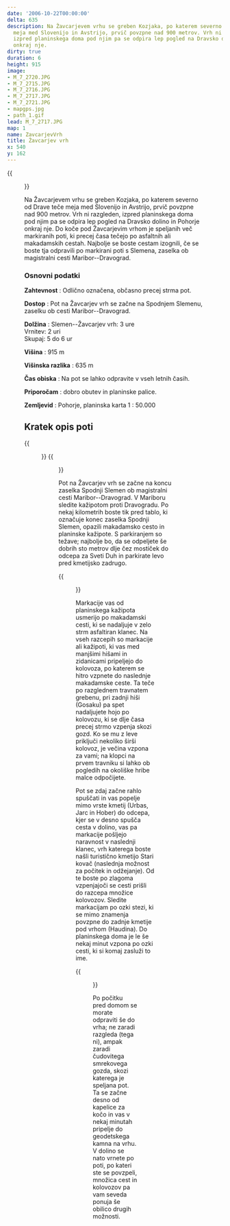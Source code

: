 ```yaml
---
date: '2006-10-22T00:00:00'
delta: 635
description: Na Žavcarjevem vrhu se greben Kozjaka, po katerem severno od Drave teče
  meja med Slovenijo in Avstrijo, prvič povzpne nad 900 metrov. Vrh ni razgleden,
  izpred planinskega doma pod njim pa se odpira lep pogled na Dravsko dolino in Pohorje
  onkraj nje.
dirty: true
duration: 6
height: 915
image:
- M_7_2720.JPG
- M_7_2715.JPG
- M_7_2716.JPG
- M_7_2717.JPG
- M_7_2721.JPG
- mapgps.jpg
- path_1.gif
lead: M_7_2717.JPG
map: 1
name: ZavcarjevVrh
title: Žavcarjev vrh
x: 540
y: 162
---
```

{{<figure src="M_7_2720.JPG" caption="Planinski dom na Žavcarjevem vrhu">}}

Na Žavcarjevem vrhu se greben Kozjaka, po katerem severno od Drave teče meja med Slovenijo in Avstrijo, prvič povzpne nad 900 metrov. Vrh ni razgleden, izpred planinskega doma pod njim pa se odpira lep pogled na Dravsko dolino in Pohorje onkraj nje. Do koče pod Žavcarjevim vrhom je speljanih več markiranih poti, ki precej časa tečejo po asfaltnih ali makadamskih cestah. Najbolje se boste cestam izognili, če se boste tja odpravili po markirani poti s Slemena, zaselka ob magistralni cesti Maribor--Dravograd.

### Osnovni podatki

**Zahtevnost**
:   Odlično označena, občasno precej strma pot.

**Dostop**
:   Pot na Žavcarjev vrh se začne na Spodnjem Slemenu, zaselku ob cesti Maribor--Dravograd.

**Dolžina**
:   Slemen--Žavcarjev vrh: 3 ure\
    Vrnitev: 2 uri\
    Skupaj: 5 do 6 ur

**Višina**
:   915 m

**Višinska razlika**
:   635 m

**Čas obiska**
:   Na pot se lahko odpravite v vseh letnih časih.

**Priporočam**
:   dobro obutev in planinske palice.

**Zemljevid**
:   Pohorje, planinska karta 1 : 50.000

Kratek opis poti
----------------

{{<figure src="M_7_2715.JPG">}} {{<figure src="M_7_2716.JPG" caption="Prvi vzponi">}}

Pot na Žavcarjev vrh se začne na koncu zaselka Spodnji Slemen ob magistralni cesti Maribor--Dravograd. V Mariboru sledite kažipotom proti Dravogradu. Po nekaj kilometrih boste tik pred tablo, ki označuje konec zaselka Spodnji Slemen, opazili makadamsko cesto in planinske kažipote. S parkiranjem so težave; najbolje bo, da se odpeljete še dobrih sto metrov dlje čez mostiček do odcepa za Sveti Duh in parkirate levo pred kmetijsko zadrugo.

{{<figure src="M_7_2717.JPG" caption="Travniki pred Urbasom">}}

Markacije vas od planinskega kažipota usmerijo po makadamski cesti, ki se nadaljuje v zelo strm asfaltiran klanec. Na vseh razcepih so markacije ali kažipoti, ki vas med manjšimi hišami in zidanicami pripeljejo do kolovoza, po katerem se hitro vzpnete do naslednje makadamske ceste. Ta teče po razglednem travnatem grebenu, pri zadnji hiši (Gosaku) pa spet nadaljujete hojo po kolovozu, ki se dlje časa precej strmo vzpenja skozi gozd. Ko se mu z leve priključi nekoliko širši kolovoz, je večina vzpona za vami; na klopci na prvem travniku si lahko ob pogledih na okoliške hribe malce odpočijete.

Pot se zdaj začne rahlo spuščati in vas popelje mimo vrste kmetij (Urbas, Jarc in Hober) do odcepa, kjer se v desno spušča cesta v dolino, vas pa markacije pošljejo naravnost v naslednji klanec, vrh katerega boste našli turistično kmetijo Stari kovač (naslednja možnost za počitek in odžejanje). Od te boste po zlagoma vzpenjajoči se cesti prišli do razcepa množice kolovozov. Sledite markacijam po ozki stezi, ki se mimo znamenja povzpne do zadnje kmetije pod vrhom (Haudina). Do planinskega doma je le še nekaj minut vzpona po ozki cesti, ki si komaj zasluži to ime.

{{<figure src="M_7_2721.JPG" caption="Pot do vrha">}}

Po počitku pred domom se morate odpraviti še do vrha; ne zaradi razgleda (tega ni), ampak zaradi čudovitega smrekovega gozda, skozi katerega je speljana pot. Ta se začne desno od kapelice za kočo in vas v nekaj minutah pripelje do geodetskega kamna na vrhu. V dolino se nato vrnete po poti, po kateri ste se povzpeli, množica cest in kolovozov pa vam seveda ponuja še obilico drugih možnosti.
